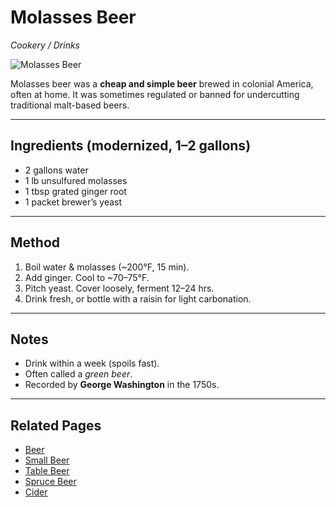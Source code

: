 # Molasses Beer  
*Cookery / Drinks*  

![Molasses Beer](cookery/drinks/images/molasses-beer.jpg)  

Molasses beer was a **cheap and simple beer** brewed in colonial America, often at home. It was sometimes regulated or banned for undercutting traditional malt-based beers.  

---

## Ingredients (modernized, 1–2 gallons)  
- 2 gallons water  
- 1 lb unsulfured molasses  
- 1 tbsp grated ginger root  
- 1 packet brewer’s yeast  

---

## Method  
1. Boil water & molasses (~200°F, 15 min).  
2. Add ginger. Cool to ~70–75°F.  
3. Pitch yeast. Cover loosely, ferment 12–24 hrs.  
4. Drink fresh, or bottle with a raisin for light carbonation.  

---

## Notes  
- Drink within a week (spoils fast).  
- Often called a *green beer*.  
- Recorded by **George Washington** in the 1750s.  

---

## Related Pages  
- [Beer](beer.md)  
- [Small Beer](small-beer.md)  
- [Table Beer](table-beer.md)  
- [Spruce Beer](spruce-beer.md)  
- [Cider](cider.md)  
